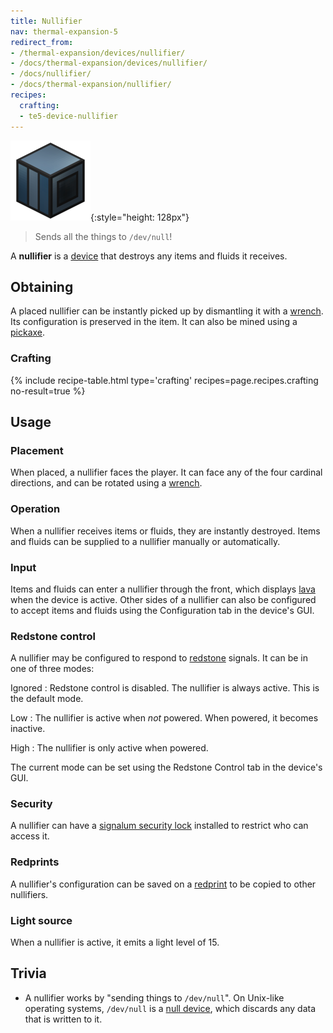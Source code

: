 ```yaml
---
title: Nullifier
nav: thermal-expansion-5
redirect_from:
- /thermal-expansion/devices/nullifier/
- /docs/thermal-expansion/devices/nullifier/
- /docs/nullifier/
- /docs/thermal-expansion/nullifier/
recipes:
  crafting:
  - te5-device-nullifier
---
```


![Nullifier](/assets/images/thermal-expansion-5/nullifier.png){:style="height: 128px"}

> Sends all the things to `/dev/null`!


A **nullifier** is a [device](/docs/thermal-expansion-5/devices/) that destroys any items and fluids
it receives.


Obtaining
---------

A placed nullifier can be instantly picked up by dismantling it with a
[wrench](/docs/wrenches/). Its configuration is preserved in the item. It can
also be mined using a [pickaxe](https://minecraft.gamepedia.com/Pickaxe).

### Crafting
{% include recipe-table.html type='crafting' recipes=page.recipes.crafting no-result=true %}


Usage
-----

### Placement
When placed, a nullifier faces the player. It can face any of the four cardinal
directions, and can be rotated using a [wrench](/docs/wrenches/).

### Operation
When a nullifier receives items or fluids, they are instantly destroyed. Items
and fluids can be supplied to a nullifier manually or automatically.

### Input
Items and fluids can enter a nullifier through the front, which displays
[lava](https://minecraft.gamepedia.com/Lava) when the device is active. Other
sides of a nullifier can also be configured to accept items and fluids using the
Configuration tab in the device's GUI.

### Redstone control
A nullifier may be configured to respond to
[redstone](https://minecraft.gamepedia.com/Redstone) signals. It can be in one
of three modes:

Ignored
: Redstone control is disabled. The nullifier is always active. This is the
default mode.

Low
: The nullifier is active when *not* powered. When powered, it becomes inactive.

High
: The nullifier is only active when powered.

The current mode can be set using the Redstone Control tab in the device's GUI.

### Security
A nullifier can have a [signalum security lock](/docs/thermal-foundation-2/signalum-security-lock/)
installed to restrict who can access it.

### Redprints
A nullifier's configuration can be saved on a [redprint](/docs/thermal-foundation-2/redprint/) to be
copied to other nullifiers.

### Light source
When a nullifier is active, it emits a light level of 15.


Trivia
------

* A nullifier works by "sending things to `/dev/null`". On Unix-like operating
  systems, `/dev/null` is a [null
  device](https://en.wikipedia.org/wiki/Null_device), which discards any data
  that is written to it.
